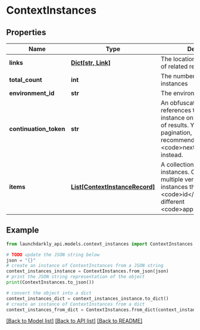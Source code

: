 # ContextInstances


## Properties

Name | Type | Description | Notes
------------ | ------------- | ------------- | -------------
**links** | [**Dict[str, Link]**](Link.md) | The location and content type of related resources | [optional] 
**total_count** | **int** | The number of unique context instances | [optional] 
**environment_id** | **str** | The environment ID | 
**continuation_token** | **str** | An obfuscated string that references the last context instance on the previous page of results. You can use this for pagination, however, we recommend using the &lt;code&gt;next&lt;/code&gt; link instead. | [optional] 
**items** | [**List[ContextInstanceRecord]**](ContextInstanceRecord.md) | A collection of context instances. Can include multiple versions of context instances that have the same &lt;code&gt;id&lt;/code&gt;, but different &lt;code&gt;applicationId&lt;/code&gt;s. | 

## Example

```python
from launchdarkly_api.models.context_instances import ContextInstances

# TODO update the JSON string below
json = "{}"
# create an instance of ContextInstances from a JSON string
context_instances_instance = ContextInstances.from_json(json)
# print the JSON string representation of the object
print(ContextInstances.to_json())

# convert the object into a dict
context_instances_dict = context_instances_instance.to_dict()
# create an instance of ContextInstances from a dict
context_instances_from_dict = ContextInstances.from_dict(context_instances_dict)
```
[[Back to Model list]](../README.md#documentation-for-models) [[Back to API list]](../README.md#documentation-for-api-endpoints) [[Back to README]](../README.md)


